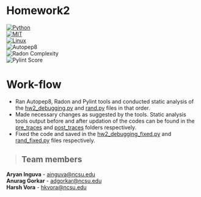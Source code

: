 # Homework2
[![Python](https://img.shields.io/badge/Python-3.13-blue?style=for-the-badge&logo=python&logoColor=blue)](https://docs.python.org/3.13/whatsnew/3.13.html)  
[![MIT](https://img.shields.io/badge/License-MIT-red?style=for-the-badge)](https://opensource.org/license/mit)  
[![Linux](https://img.shields.io/badge/Platform-Linux-yellow?style=for-the-badge&logo=linux&logoColor=blue)](https://www.linux.org/)  
![Autopep8](https://img.shields.io/badge/autopep8-check-brightgreen?style=for-the-badge&logoColor=green)    
![Radon Complexity](https://img.shields.io/badge/radon-A--4-brightgreen?style=for-the-badge&logoColor=green)  
![Pylint Score](https://img.shields.io/badge/pylint-10%2F10-brightgreen?style=for-the-badge&logoColor=green)

# Work-flow
* Ran Autopep8, Radon and Pylint tools and conducted static analysis of the [hw2_debugging.py](https://github.com/CSC510SEFALL2024/Homework2/blob/main/hw2/hw2_debugging.py) and [rand.py](https://github.com/CSC510SEFALL2024/Homework2/blob/main/hw2/rand.py) files in that order.
* Made necessary changes as suggested by the tools. Static analysis tools output before and after updation of the codes can be found in the [pre_traces](https://github.com/CSC510SEFALL2024/Homework2/tree/main/pre_traces) and [post_traces](https://github.com/CSC510SEFALL2024/Homework2/tree/main/post_traces) folders respectively.
* Fixed the code and saved in the [hw2_debugging_fixed.py](https://github.com/CSC510SEFALL2024/Homework2/blob/main/hw2_debugging_fixed.py) and [rand_fixed.py](https://github.com/CSC510SEFALL2024/Homework2/blob/main/rand_fixed.py) files respectively.

> ## Team members
**Aryan Inguva** - ainguva@ncsu.edu <br />
**Anurag Gorkar** - adgorkar@ncsu.edu <br />
**Harsh Vora** - hkvora@ncsu.edu <br />
